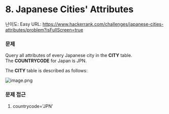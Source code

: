 # 8. Japanese Cities' Attributes

난이도: Easy
URL: https://www.hackerrank.com/challenges/japanese-cities-attributes/problem?isFullScreen=true

### 문제

Query all attributes of every Japanese city in the **CITY** table. The **COUNTRYCODE** for Japan is JPN.

The **CITY** table is described as follows:

![image.png](8%20Japanese%20Cities'%20Attributes%20150bdab6415180189200cb8f4f876d2e/image.png)

### 문제 접근

1. countrycode=’JPN’